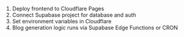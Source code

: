 1. Deploy frontend to Cloudflare Pages
2. Connect Supabase project for database and auth
3. Set environment variables in Cloudflare
4. Blog generation logic runs via Supabase Edge Functions or CRON
